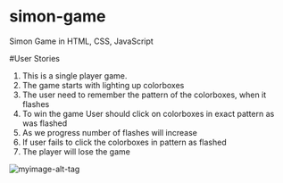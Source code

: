 # simon-game
Simon Game in HTML, CSS, JavaScript

#User Stories
1. This is a single player game.
2. The game starts with lighting up colorboxes
3. The user need to remember the pattern of the colorboxes, when it flashes
4. To win the game User should click on colorboxes in exact pattern as was flashed
5. As we progress number of flashes will increase
6. If user fails to click the colorboxes in pattern as flashed
7. The player will lose the game

![myimage-alt-tag](https://www.dropbox.com/s/im00hnqlpmrt0z3/simon.png?dl=0)
